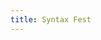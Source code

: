 ```yaml
---
title: Syntax Fest
---
```


<head>
    <script type="text/javascript" src="https://cdn.jsdelivr.net/gh/pcooksey/bibtex-js@1.0.0/src/bibtex_js.min.js"></script>
</head>

<body>
    <bibtex src="syntax_fest.bib"></bibtex>
    <div id="bibtex_display"></div>
</body>